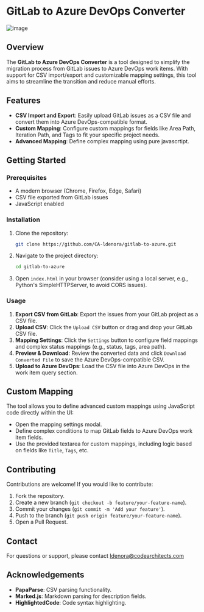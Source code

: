 # GitLab to Azure DevOps Converter
![image](https://github.com/user-attachments/assets/9d68978f-60c3-4231-9003-427400ebce79)

## Overview
The **GitLab to Azure DevOps Converter** is a tool designed to simplify the migration process from GitLab issues to Azure DevOps work items. With support for CSV import/export and customizable mapping settings, this tool aims to streamline the transition and reduce manual efforts.

## Features
- **CSV Import and Export**: Easily upload GitLab issues as a CSV file and convert them into Azure DevOps-compatible format.
- **Custom Mapping**: Configure custom mappings for fields like Area Path, Iteration Path, and Tags to fit your specific project needs.
- **Advanced Mapping**: Define complex mapping using pure javascrtipt.

## Getting Started

### Prerequisites
- A modern browser (Chrome, Firefox, Edge, Safari)
- CSV file exported from GitLab issues
- JavaScript enabled

### Installation
1. Clone the repository:
   ```bash
   git clone https://github.com/CA-ldenora/gitlab-to-azure.git
   ```
2. Navigate to the project directory:
   ```bash
   cd gitlab-to-azure
   ```
3. Open `index.html` in your browser (consider using a local server, e.g., Python's SimpleHTTPServer, to avoid CORS issues).

### Usage
1. **Export CSV from GitLab**: Export the issues from your GitLab project as a CSV file.
2. **Upload CSV**: Click the `Upload CSV` button or drag and drop your GitLab CSV file.
3. **Mapping Settings**: Click the `Settings` button to configure field mappings and complex status mappings (e.g., status, tags, area path).
4. **Preview & Download**: Review the converted data and click `Download Converted File` to save the Azure DevOps-compatible CSV.
5. **Upload to Azure DevOps**: Load the CSV file into Azure DevOps in the work item query section.

## Custom Mapping
The tool allows you to define advanced custom mappings using JavaScript code directly within the UI:
- Open the mapping settings modal.
- Define complex conditions to map GitLab fields to Azure DevOps work item fields.
- Use the provided textarea for custom mappings, including logic based on fields like `Title`, `Tags`, etc.

## Contributing
Contributions are welcome! If you would like to contribute:
1. Fork the repository.
2. Create a new branch (`git checkout -b feature/your-feature-name`).
3. Commit your changes (`git commit -m 'Add your feature'`).
4. Push to the branch (`git push origin feature/your-feature-name`).
5. Open a Pull Request.

## Contact
For questions or support, please contact [ldenora@codearchitects.com](mailto:ldenora@codearchitects.com)

## Acknowledgements
- **PapaParse**: CSV parsing functionality.
- **Marked.js**: Markdown parsing for description fields.
- **HighlightedCode**: Code syntax highlighting.
